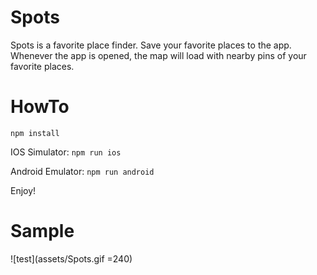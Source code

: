 # Spots

Spots is a favorite place finder. Save your favorite places to the app. Whenever the app is opened, the map will load with nearby pins of your favorite places.

# HowTo

`npm install`

IOS Simulator:
`npm run ios`

Android Emulator:
`npm run android`

Enjoy!

# Sample

![test](assets/Spots.gif =240)
